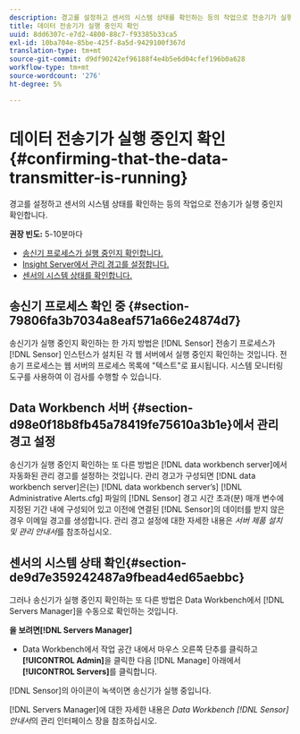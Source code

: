 ```yaml
---
description: 경고를 설정하고 센서의 시스템 상태를 확인하는 등의 작업으로 전송기가 실행 중인지 확인합니다.
title: 데이터 전송기가 실행 중인지 확인
uuid: 8dd6307c-e7d2-4800-88c7-f93385b33ca5
exl-id: 10ba704e-85be-425f-8a5d-9429100f367d
translation-type: tm+mt
source-git-commit: d9df90242ef96188f4e4b5e6d04cfef196b0a628
workflow-type: tm+mt
source-wordcount: '276'
ht-degree: 5%

---
```


# 데이터 전송기가 실행 중인지 확인{#confirming-that-the-data-transmitter-is-running}

경고를 설정하고 센서의 시스템 상태를 확인하는 등의 작업으로 전송기가 실행 중인지 확인합니다.

**권장 빈도:** 5-10분마다

* [송신기 프로세스가 실행 중인지 확인합니다.](../../../home/c-snsr-ovrvw/admin-sensor/c-data-trmtr-rng.md#section-79806fa3b7034a8eaf571a66e24874d7)
* [Insight Server에서 관리 경고를 설정합니다.](../../../home/c-snsr-ovrvw/admin-sensor/c-data-trmtr-rng.md#section-d98e0f18b8fb45a78419fe75610a3b1e)
* [센서의 시스템 상태를 확인합니다.](../../../home/c-snsr-ovrvw/admin-sensor/c-data-trmtr-rng.md#section-de9d7e359242487a9fbead4ed65aebbc)

## 송신기 프로세스 확인 중 {#section-79806fa3b7034a8eaf571a66e24874d7}

송신기가 실행 중인지 확인하는 한 가지 방법은 [!DNL Sensor] 전송기 프로세스가 [!DNL Sensor] 인스턴스가 설치된 각 웹 서버에서 실행 중인지 확인하는 것입니다. 전송기 프로세스는 웹 서버의 프로세스 목록에 &quot;텍스트&quot;로 표시됩니다. 시스템 모니터링 도구를 사용하여 이 검사를 수행할 수 있습니다.

## Data Workbench 서버 {#section-d98e0f18b8fb45a78419fe75610a3b1e}에서 관리 경고 설정

송신기가 실행 중인지 확인하는 또 다른 방법은 [!DNL data workbench server]에서 자동화된 관리 경고를 설정하는 것입니다. 관리 경고가 구성되면 [!DNL data workbench server]은(는) [!DNL data workbench server’s] [!DNL Administrative Alerts.cfg] 파일의 [!DNL Sensor] 경고 시간 초과(분) 매개 변수에 지정된 기간 내에 구성되어 있고 이전에 연결된 [!DNL Sensor]의 데이터를 받지 않은 경우 이메일 경고를 생성합니다. 관리 경고 설정에 대한 자세한 내용은 *서버 제품 설치 및 관리 안내서*&#x200B;를 참조하십시오.

## 센서의 시스템 상태 확인{#section-de9d7e359242487a9fbead4ed65aebbc}

그러나 송신기가 실행 중인지 확인하는 또 다른 방법은 Data Workbench에서 [!DNL Servers Manager]을 수동으로 확인하는 것입니다.

**을 보려면[!DNL Servers Manager]**

* Data Workbench에서 작업 공간 내에서 마우스 오른쪽 단추를 클릭하고 **[!UICONTROL Admin]**&#x200B;을 클릭한 다음 [!DNL Manage] 아래에서 **[!UICONTROL Servers]**&#x200B;를 클릭합니다.

[!DNL Sensor]의 아이콘이 녹색이면 송신기가 실행 중입니다.

[!DNL Servers Manager]에 대한 자세한 내용은 *Data Workbench [!DNL Sensor] 안내서*&#x200B;의 관리 인터페이스 장을 참조하십시오.
